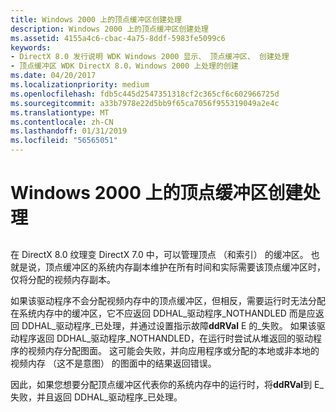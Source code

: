 ```yaml
---
title: Windows 2000 上的顶点缓冲区创建处理
description: Windows 2000 上的顶点缓冲区创建处理
ms.assetid: 4155a4c6-cbac-4a75-8ddf-5983fe5099c6
keywords:
- DirectX 8.0 发行说明 WDK Windows 2000 显示、 顶点缓冲区、 创建处理
- 顶点缓冲区 WDK DirectX 8.0，Windows 2000 上处理的创建
ms.date: 04/20/2017
ms.localizationpriority: medium
ms.openlocfilehash: fdb5c445d2547351318cf2c365cf6c602966725d
ms.sourcegitcommit: a33b7978e22d5bb9f65ca7056f955319049a2e4c
ms.translationtype: MT
ms.contentlocale: zh-CN
ms.lasthandoff: 01/31/2019
ms.locfileid: "56565051"
---
```

# <a name="vertex-buffer-creation-handling-on-windows-2000"></a>Windows 2000 上的顶点缓冲区创建处理


## <span id="ddk_vertex_buffer_creation_handling_on_windows_2000_gg"></span><span id="DDK_VERTEX_BUFFER_CREATION_HANDLING_ON_WINDOWS_2000_GG"></span>


在 DirectX 8.0 纹理变 DirectX 7.0 中，可以管理顶点 （和索引） 的缓冲区。 也就是说，顶点缓冲区的系统内存副本维护在所有时间和实际需要该顶点缓冲区时，仅将分配的视频内存副本。

如果该驱动程序不会分配视频内存中的顶点缓冲区，但相反，需要运行时无法分配在系统内存中的缓冲区，它不应返回 DDHAL\_驱动程序\_NOTHANDLED 而是应返回 DDHAL\_驱动程序\_已处理，并通过设置指示故障**ddRVal** E 的\_失败。 如果该驱动程序返回 DDHAL\_驱动程序\_NOTHANDLED，在运行时尝试从堆返回的驱动程序的视频内存分配图面。 这可能会失败，并向应用程序或分配的本地或非本地的视频内存 （这不是意图） 的图面中的结果返回错误。

因此，如果您想要分配顶点缓冲区代表你的系统内存中的运行时，将**ddRVal**到 E\_失败，并且返回 DDHAL\_驱动程序\_已处理。

 

 





